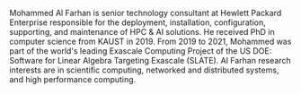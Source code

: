Mohammed Al Farhan is senior technology consultant at Hewlett Packard Enterprise
responsible for the deployment, installation, configuration, supporting, and
maintenance of HPC & AI solutions. He received PhD in computer science from
KAUST in 2019. From 2019 to 2021, Mohammed was part of the world's leading
Exascale Computing Project of the US DOE: Software for Linear Algebra Targeting
Exascale (SLATE). Al Farhan research interests are in scientific computing,
networked and distributed systems, and high performance computing.
